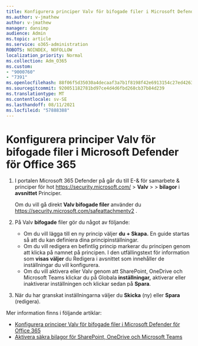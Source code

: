 ```yaml
---
title: Konfigurera principer Valv för bifogade filer i Microsoft Defender för Office 365
ms.author: v-jmathew
author: v-jmathew
manager: dansimp
audience: Admin
ms.topic: article
ms.service: o365-administration
ROBOTS: NOINDEX, NOFOLLOW
localization_priority: Normal
ms.collection: Adm_O365
ms.custom:
- "9000760"
- "7391"
ms.openlocfilehash: 88f06f5d35030a4decaaf3a7b1f8198f42e6913154c27ed426373ad95a291a67
ms.sourcegitcommit: 920051182781bd97ce4d4d6fbd268cb37b84d239
ms.translationtype: MT
ms.contentlocale: sv-SE
ms.lasthandoff: 08/11/2021
ms.locfileid: "57888388"
---
```

# <a name="set-up-safe-attachment-policies-in-microsoft-defender-for-office-365"></a>Konfigurera principer Valv för bifogade filer i Microsoft Defender för Office 365

1. I portalen Microsoft 365 Defender på går du till E-& för samarbete & principer för hot <https://security.microsoft.com/>  \> **Valv** \>  \> **bilagor** i **avsnittet** Principer.

   Om du vill gå direkt **Valv bifogade filer** använder du <https://security.microsoft.com/safeattachmentv2> .

2. På Valv **bifogade** filer gör du något av följande:
   - Om du vill lägga till en ny princip väljer **du + Skapa.** En guide startas så att du kan definiera dina principinställningar.
   - Om du vill redigera en befintlig princip markerar du principen genom att klicka på namnet på principen. I den utfällingstext för information som **visas väljer** du Redigera i avsnittet som innehåller de inställningar du vill konfigurera.
   - Om du vill aktivera eller Valv genom att SharePoint, OneDrive och Microsoft Teams klickar du på Globala **inställningar,** aktiverar eller inaktiverar inställningen och klickar sedan på **Spara**.

3. När du har granskat inställningarna väljer du **Skicka** (ny) eller **Spara** (redigera).

Mer information finns i följande artiklar:

- [Konfigurera principer Valv för bifogade filer i Microsoft Defender för Office 365](https://docs.microsoft.com/microsoft-365/security/office-365-security/set-up-safe-attachments-policies)
- [Aktivera säkra bilagor för SharePoint, OneDrive och Microsoft Teams](https://docs.microsoft.com/microsoft-365/security/office-365-security/turn-on-mdo-for-spo-odb-and-teams)
